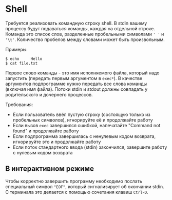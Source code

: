 # Shell

Требуется реализовать командную строку shell. В stdin вашему процессу будут подаваться команды, каждая на отдельной строке.
Команда это список слов, разделенные пробельными символами `' '` и `'\t'`.
Количество пробелов между словами может быть произвольным.

Примеры:

```console
$ echo     Hello
$ cat file.txt
```

Первое слово команды - это имя исполняемого файла, который надо запустить (передать первым аргументом в `exec*`). В качестве аргументов подпрограмме нужно передать все слова команды (включая имя файла).
Потоки stdin и stdout должны совпадать у родительского и дочернего процессов.

Требования:
* Если пользователь ввёл пустую строку (состоящую только из пробельных символов), игнорируйте её и продолжайте работу
* Если вызов `exec` завершился ошибкой, напечатайте "Command not found" и продолжайте работу
* Если подпрограмма завершилась с ненулевым кодом возврата, игнорируйте это и продолжайте работу
* Если поток стандартного ввода (stdin) закончился, завершите работу с нулевым кодом возврата

## В интерактивном режиме

Чтобы корректно завершить программу необходимо послать специальный символ `"EOF"`, который сигнализирует об окончании stdin. С терминала это делается с помощью сочетания клавиш `Ctrl`-`D`.
